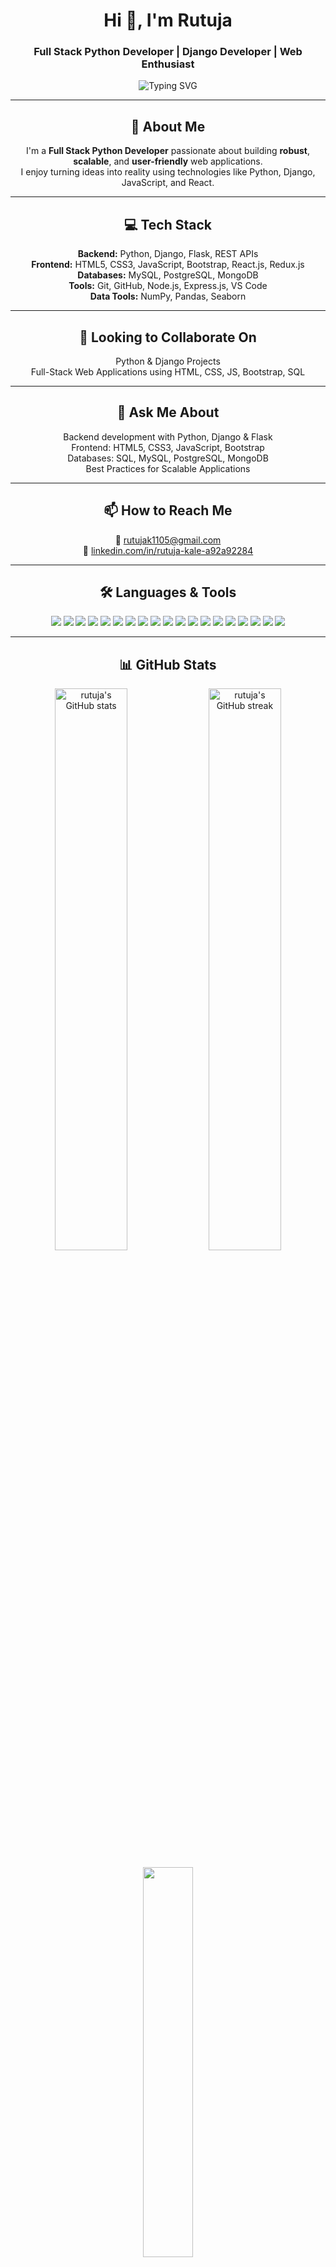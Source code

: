 <h1 align="center">Hi 👋, I'm Rutuja</h1>
<h3 align="center">Full Stack Python Developer | Django Developer | Web Enthusiast </h3>

<p align="center">
  <img src="https://readme-typing-svg.herokuapp.com?font=Fira+Code&size=22&pause=1000&color=F75C7E&width=435&lines=Welcome+to+my+GitHub!;Full+Stack+Python+Developer;Passionate+Web+App+Builder" alt="Typing SVG" />
</p>

---

<h2 align="center">🚀 About Me</h2>
<p align="center">
  I'm a <strong>Full Stack Python Developer</strong> passionate about building <strong>robust</strong>, <strong>scalable</strong>, and <strong>user-friendly</strong> web applications.<br>
  I enjoy turning ideas into reality using technologies like Python, Django, JavaScript, and React.
</p>

---

<h2 align="center">💻 Tech Stack</h2>
<p align="center">
  <strong>Backend:</strong> Python, Django, Flask, REST APIs<br>
  <strong>Frontend:</strong> HTML5, CSS3, JavaScript, Bootstrap, React.js, Redux.js<br>
  <strong>Databases:</strong> MySQL, PostgreSQL, MongoDB<br>
  <strong>Tools:</strong> Git, GitHub, Node.js, Express.js, VS Code<br>
  <strong>Data Tools:</strong> NumPy, Pandas, Seaborn
</p>

---

<h2 align="center">🤝 Looking to Collaborate On</h2>
<p align="center">
  Python & Django Projects<br>
  Full-Stack Web Applications using HTML, CSS, JS, Bootstrap, SQL
</p>

---

<h2 align="center">💬 Ask Me About</h2>
<p align="center">
  Backend development with Python, Django & Flask<br>
  Frontend: HTML5, CSS3, JavaScript, Bootstrap<br>
  Databases: SQL, MySQL, PostgreSQL, MongoDB<br>
  Best Practices for Scalable Applications
</p>

---

<h2 align="center">📫 How to Reach Me</h2>
<p align="center">
  📧 <a href="mailto:rutujak1105@gmail.com">rutujak1105@gmail.com</a><br>
  🔗 <a href="https://www.linkedin.com/in/rutuja-kale-a92a92284">linkedin.com/in/rutuja-kale-a92a92284</a>
</p>

---

<h2 align="center">🛠 Languages & Tools</h2>
<p align="center">
  <img src="https://img.shields.io/badge/Python-3776AB?style=for-the-badge&logo=python&logoColor=white"/>
  <img src="https://img.shields.io/badge/Django-092E20?style=for-the-badge&logo=django&logoColor=white"/>
  <img src="https://img.shields.io/badge/Flask-000000?style=for-the-badge&logo=flask&logoColor=white"/>
  <img src="https://img.shields.io/badge/HTML5-E34F26?style=for-the-badge&logo=html5&logoColor=white"/>
  <img src="https://img.shields.io/badge/CSS3-1572B6?style=for-the-badge&logo=css3&logoColor=white"/>
  <img src="https://img.shields.io/badge/JavaScript-F7DF1E?style=for-the-badge&logo=javascript&logoColor=black"/>
  <img src="https://img.shields.io/badge/Bootstrap-563D7C?style=for-the-badge&logo=bootstrap&logoColor=white"/>
  <img src="https://img.shields.io/badge/React-20232A?style=for-the-badge&logo=react&logoColor=61DAFB"/>
  <img src="https://img.shields.io/badge/Redux.js-764ABC?style=for-the-badge&logo=redux&logoColor=white"/>
  <img src="https://img.shields.io/badge/Node.js-339933?style=for-the-badge&logo=nodedotjs&logoColor=white"/>
  <img src="https://img.shields.io/badge/Express.js-000000?style=for-the-badge&logo=express&logoColor=white"/>
  <img src="https://img.shields.io/badge/MongoDB-4EA94B?style=for-the-badge&logo=mongodb&logoColor=white"/>
  <img src="https://img.shields.io/badge/MySQL-005C84?style=for-the-badge&logo=mysql&logoColor=white"/>
  <img src="https://img.shields.io/badge/PostgreSQL-336791?style=for-the-badge&logo=postgresql&logoColor=white"/>
  <img src="https://img.shields.io/badge/Git-F05032?style=for-the-badge&logo=git&logoColor=white"/>
  <img src="https://img.shields.io/badge/GitHub-181717?style=for-the-badge&logo=github&logoColor=white"/>
  <img src="https://img.shields.io/badge/Pandas-150458?style=for-the-badge&logo=pandas&logoColor=white"/>
  <img src="https://img.shields.io/badge/NumPy-013243?style=for-the-badge&logo=numpy&logoColor=white"/>
  <img src="https://img.shields.io/badge/Seaborn-76B900?style=for-the-badge"/>
</p>

---

<h2 align="center">📊 GitHub Stats</h2>
<p align="center">
  <img src="https://github-readme-stats.vercel.app/api?username=rutujakale&show_icons=true&theme=radical" alt="rutuja's GitHub stats" width="48%" />
  <img src="https://github-readme-streak-stats.herokuapp.com/?user=rutujakale&theme=radical" alt="rutuja's GitHub streak" width="48%" />
</p>

<p align="center">
  <img src="https://github-readme-stats.vercel.app/api/top-langs/?username=rutujakale&layout=compact&theme=radical" width="40%" />
</p>

---

<h2 align="center">✨ Thank You for Visiting!</h2>
<p align="center">Feel free to ⭐ any project or connect with me! Let’s build something awesome together 🚀</p>

